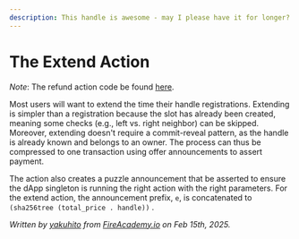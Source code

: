 ```yaml
---
description: This handle is awesome - may I please have it for longer?
---
```


# The Extend Action

_Note_: The refund action code be found [here](https://github.com/Yakuhito/slot-machine/blob/master/puzzles/actions/xchandles/extend.clsp).

Most users will want to extend the time their handle registrations. Extending is simpler than a registration because the slot has already been created, meaning some checks (e.g., left vs. right neighbor) can be skipped. Moreover, extending doesn't require a commit-reveal pattern, as the handle is already known and belongs to an owner. The process can thus be compressed to one transaction using offer announcements to assert payment.

The action also creates a puzzle announcement that be asserted to ensure the dApp singleton is running the right action with the right parameters. For the extend action, the announcement prefix, `e`, is concatenated to `(sha256tree (total_price . handle))` .

_Written by_ [_yakuhito_](https://x.com/yakuh1t0) _from_ [_FireAcademy.io_](https://fireacademy.io/) _on Feb 15th, 2025._
